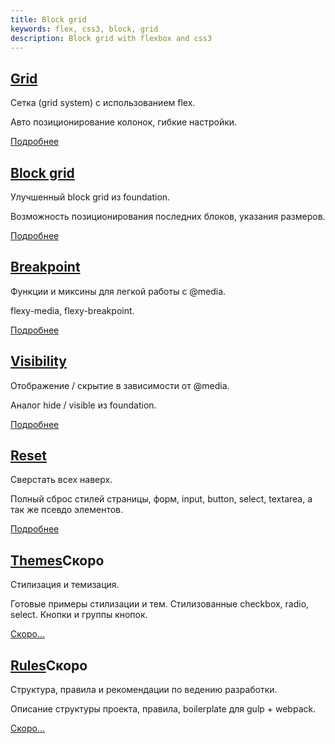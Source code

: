 ```yaml
---
title: Block grid
keywords: flex, css3, block, grid
description: Block grid with flexbox and css3
---
```


<div class="b-row">
    <div class="b-col b-col_small_12 b-col_medium_6">
        <div class="b-feature">
            <h2><a href="/grid.html">Grid</a></h2>
            <p class="b-caption">Сетка (grid system) с использованием flex.</p>
            <p>Авто позиционирование колонок, гибкие настройки.</p>
            <p><a href="/grid.html" class="b-button">Подробнее</a></p>
        </div>
    </div>
    <div class="b-col b-col_small_12 b-col_medium_6">
        <div class="b-feature">
            <h2><a href="/block_grid.html">Block grid</a></h2>
            <p class="b-caption">Улучшенный block grid из foundation.</p>
            <p>Возможность позиционирования последних блоков, указания размеров.</p>
            <p><a href="/block_grid.html" class="b-button">Подробнее</a></p>
        </div>
    </div>
    <div class="b-col b-col_small_12 b-col_medium_6">
        <div class="b-feature">
            <h2><a href="/breakpoint.html">Breakpoint</a></h2>
            <p class="b-caption">Функции и миксины для легкой работы с @media.</p>
            <p>flexy-media, flexy-breakpoint.</p>
            <p><a href="/breakpoint.html" class="b-button">Подробнее</a></p>
        </div>
    </div>
    <div class="b-col b-col_small_12 b-col_medium_6">
        <div class="b-feature">
            <h2><a href="/visibility.html">Visibility</a></h2>
            <p class="b-caption">Отображение / скрытие в зависимости от @media.</p>
            <p>Аналог hide / visible из foundation.</p>
            <p><a href="/visibility.html" class="b-button">Подробнее</a></p>
        </div>
    </div>
    <div class="b-col b-col_small_12 b-col_medium_6">
        <div class="b-feature">
            <h2><a href="/reset.html">Reset</a></h2>
            <p class="b-caption">Сверстать всех наверх.</p>
            <p>Полный сброс стилей страницы, форм, input, button, select, textarea, а так же псевдо элементов.</p>
            <p><a href="/reset.html" class="b-button">Подробнее</a></p>
        </div>
    </div>
    <div class="b-col b-col_small_12 b-col_medium_6">
        <div class="b-feature">
            <h2><a href="/theme.html">Themes</a><span class="b-coming">Скоро</span></h2>
            <p class="b-caption">Стилизация и темизация.</p>
            <p>Готовые примеры стилизации и тем. Стилизованные checkbox, radio, select. Кнопки и группы кнопок.</p>
            <p><a href="/theme.html" class="b-button b-button_disabled">Скоро...</a></p>
        </div>
    </div>
    <div class="b-col b-col_small_12 b-col_medium_6">
        <div class="b-feature">
            <h2><a href="/rules.html">Rules</a><span class="b-coming">Скоро</span></h2>
            <p class="b-caption">Структура, правила и рекомендации по ведению разработки.</p>
            <p>Описание структуры проекта, правила, boilerplate для gulp + webpack.</p>
            <p><a href="/rules.html" class="b-button b-button_disabled">Скоро...</a></p>
        </div>
    </div>
</div>
